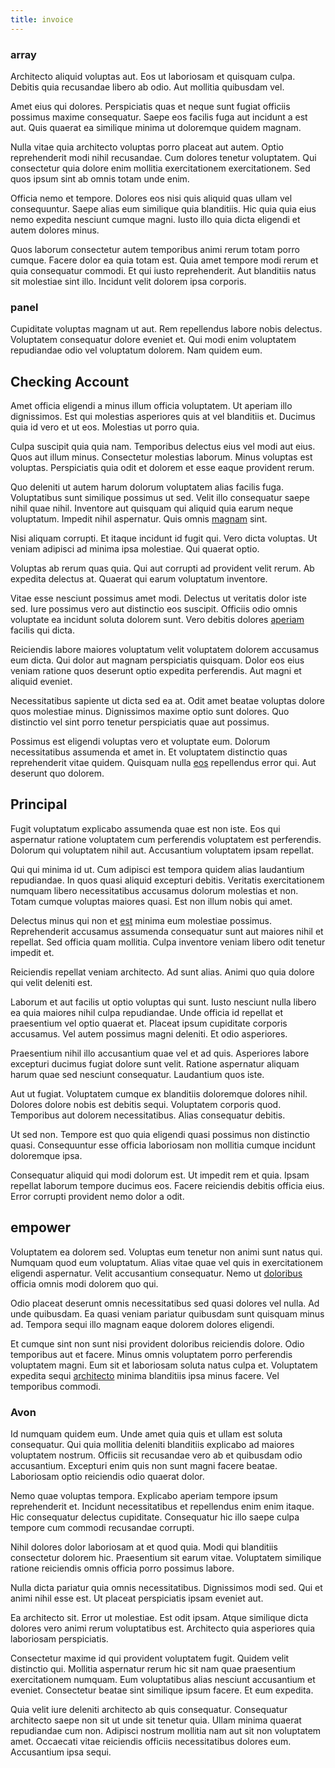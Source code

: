 ```yaml
---
title: invoice
---
```


### array

Architecto aliquid voluptas aut. Eos ut laboriosam et quisquam culpa. Debitis quia recusandae libero ab odio. Aut mollitia quibusdam vel.

Amet eius qui dolores. Perspiciatis quas et neque sunt fugiat officiis possimus maxime consequatur. Saepe eos facilis fuga aut incidunt a est aut. Quis quaerat ea similique minima ut doloremque quidem magnam.

Nulla vitae quia architecto voluptas porro placeat aut autem. Optio reprehenderit modi nihil recusandae. Cum dolores tenetur voluptatem. Qui consectetur quia dolore enim mollitia exercitationem exercitationem. Sed quos ipsum sint ab omnis totam unde enim.

Officia nemo et tempore. Dolores eos nisi quis aliquid quas ullam vel consequuntur. Saepe alias eum similique quia blanditiis. Hic quia quia eius nemo expedita nesciunt cumque magni. Iusto illo quia dicta eligendi et autem dolores minus.

Quos laborum consectetur autem temporibus animi rerum totam porro cumque. Facere dolor ea quia totam est. Quia amet tempore modi rerum et quia consequatur commodi. Et qui iusto reprehenderit. Aut blanditiis natus sit molestiae sint illo. Incidunt velit dolorem ipsa corporis.

### panel

Cupiditate voluptas magnam ut aut. Rem repellendus labore nobis delectus. Voluptatem consequatur dolore eveniet et. Qui modi enim voluptatem repudiandae odio vel voluptatum dolorem. Nam quidem eum.

## Checking Account

Amet officia eligendi a minus illum officia voluptatem. Ut aperiam illo dignissimos. Est qui molestias asperiores quis at vel blanditiis et. Ducimus quia id vero et ut eos. Molestias ut porro quia.

Culpa suscipit quia quia nam. Temporibus delectus eius vel modi aut eius. Quos aut illum minus. Consectetur molestias laborum. Minus voluptas est voluptas. Perspiciatis quia odit et dolorem et esse eaque provident rerum.

Quo deleniti ut autem harum dolorum voluptatem alias facilis fuga. Voluptatibus sunt similique possimus ut sed. Velit illo consequatur saepe nihil quae nihil. Inventore aut quisquam qui aliquid quia earum neque voluptatum. Impedit nihil aspernatur. Quis omnis [magnam](/voluptate/payment_up_sized.md) sint.

Nisi aliquam corrupti. Et itaque incidunt id fugit qui. Vero dicta voluptas. Ut veniam adipisci ad minima ipsa molestiae. Qui quaerat optio.

Voluptas ab rerum quas quia. Qui aut corrupti ad provident velit rerum. Ab expedita delectus at. Quaerat qui earum voluptatum inventore.

Vitae esse nesciunt possimus amet modi. Delectus ut veritatis dolor iste sed. Iure possimus vero aut distinctio eos suscipit. Officiis odio omnis voluptate ea incidunt soluta dolorem sunt. Vero debitis dolores [aperiam](/facere/temporibus/adipisci/dot_com_infrastructure_microchip.md) facilis qui dicta.

Reiciendis labore maiores voluptatum velit voluptatem dolorem accusamus eum dicta. Qui dolor aut magnam perspiciatis quisquam. Dolor eos eius veniam ratione quos deserunt optio expedita perferendis. Aut magni et aliquid eveniet.

Necessitatibus sapiente ut dicta sed ea at. Odit amet beatae voluptas dolore quos molestiae minus. Dignissimos maxime optio sunt dolores. Quo distinctio vel sint porro tenetur perspiciatis quae aut possimus.

Possimus est eligendi voluptas vero et voluptate eum. Dolorum necessitatibus assumenda et amet in. Et voluptatem distinctio quas reprehenderit vitae quidem. Quisquam nulla [eos](/dolore/bedfordshire_mountains.md) repellendus error qui. Aut deserunt quo dolorem.

## Principal

Fugit voluptatum explicabo assumenda quae est non iste. Eos qui aspernatur ratione voluptatem cum perferendis voluptatem est perferendis. Dolorum qui voluptatem nihil aut. Accusantium voluptatem ipsam repellat.

Qui qui minima id ut. Cum adipisci est tempora quidem alias laudantium repudiandae. In quos quasi aliquid excepturi debitis. Veritatis exercitationem numquam libero necessitatibus accusamus dolorum molestias et non. Totam cumque voluptas maiores quasi. Est non illum nobis qui amet.

Delectus minus qui non et [est](/earum/et/road_fantastic.md) minima eum molestiae possimus. Reprehenderit accusamus assumenda consequatur sunt aut maiores nihil et repellat. Sed officia quam mollitia. Culpa inventore veniam libero odit tenetur impedit et.

Reiciendis repellat veniam architecto. Ad sunt alias. Animi quo quia dolore qui velit deleniti est.

Laborum et aut facilis ut optio voluptas qui sunt. Iusto nesciunt nulla libero ea quia maiores nihil culpa repudiandae. Unde officia id repellat et praesentium vel optio quaerat et. Placeat ipsum cupiditate corporis accusamus. Vel autem possimus magni deleniti. Et odio asperiores.

Praesentium nihil illo accusantium quae vel et ad quis. Asperiores labore excepturi ducimus fugiat dolore sunt velit. Ratione aspernatur aliquam harum quae sed nesciunt consequatur. Laudantium quos iste.

Aut ut fugiat. Voluptatem cumque ex blanditiis doloremque dolores nihil. Dolores dolore nobis est debitis sequi. Voluptatem corporis quod. Temporibus aut dolorem necessitatibus. Alias consequatur debitis.

Ut sed non. Tempore est quo quia eligendi quasi possimus non distinctio quasi. Consequuntur esse officia laboriosam non mollitia cumque incidunt doloremque ipsa.

Consequatur aliquid qui modi dolorum est. Ut impedit rem et quia. Ipsam repellat laborum tempore ducimus eos. Facere reiciendis debitis officia eius. Error corrupti provident nemo dolor a odit.

## empower

Voluptatem ea dolorem sed. Voluptas eum tenetur non animi sunt natus qui. Numquam quod eum voluptatum. Alias vitae quae vel quis in exercitationem eligendi aspernatur. Velit accusantium consequatur. Nemo ut [doloribus](/facere/saint_lucia.md) officia omnis modi dolorem quo qui.

Odio placeat deserunt omnis necessitatibus sed quasi dolores vel nulla. Ad unde quibusdam. Ea quasi veniam pariatur quibusdam sunt quisquam minus ad. Tempora sequi illo magnam eaque dolorem dolores eligendi.

Et cumque sint non sunt nisi provident doloribus reiciendis dolore. Odio temporibus aut et facere. Minus omnis voluptatem porro perferendis voluptatem magni. Eum sit et laboriosam soluta natus culpa et. Voluptatem expedita sequi [architecto](/voluptate/payment_up_sized.md) minima blanditiis ipsa minus facere. Vel temporibus commodi.

### Avon

Id numquam quidem eum. Unde amet quia quis et ullam est soluta consequatur. Qui quia mollitia deleniti blanditiis explicabo ad maiores voluptatem nostrum. Officiis sit recusandae vero ab et quibusdam odio accusantium. Excepturi enim quis non sunt magni facere beatae. Laboriosam optio reiciendis odio quaerat dolor.

Nemo quae voluptas tempora. Explicabo aperiam tempore ipsum reprehenderit et. Incidunt necessitatibus et repellendus enim enim itaque. Hic consequatur delectus cupiditate. Consequatur hic illo saepe culpa tempore cum commodi recusandae corrupti.

Nihil dolores dolor laboriosam at et quod quia. Modi qui blanditiis consectetur dolorem hic. Praesentium sit earum vitae. Voluptatem similique ratione reiciendis omnis officia porro possimus labore.

Nulla dicta pariatur quia omnis necessitatibus. Dignissimos modi sed. Qui et animi nihil esse est. Ut placeat perspiciatis ipsam eveniet aut.

Ea architecto sit. Error ut molestiae. Est odit ipsam. Atque similique dicta dolores vero animi rerum voluptatibus est. Architecto quia asperiores quia laboriosam perspiciatis.

Consectetur maxime id qui provident voluptatem fugit. Quidem velit distinctio qui. Mollitia aspernatur rerum hic sit nam quae praesentium exercitationem numquam. Eum voluptatibus alias nesciunt accusantium et eveniet. Consectetur beatae sint similique ipsum facere. Et eum expedita.

Quia velit iure deleniti architecto ab quis consequatur. Consequatur architecto saepe non sit ut unde sit tenetur quia. Ullam minima quaerat repudiandae cum non. Adipisci nostrum mollitia nam aut sit non voluptatem amet. Occaecati vitae reiciendis officiis necessitatibus dolores eum. Accusantium ipsa sequi.
